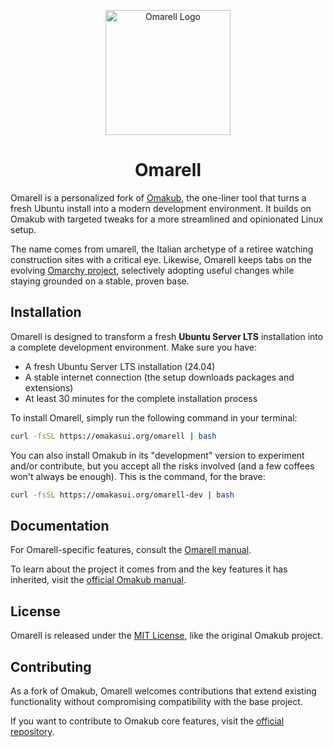<p align="center">
  <img src="https://omakasui.org/assets/images/omarell-logo.png" alt="Omarell Logo" height="200" width="200">
</p>

<h1 align="center">Omarell</h1>

Omarell is a personalized fork of [Omakub](https://omakub.org), the one-liner tool that turns a fresh Ubuntu install into a modern development environment. It builds on Omakub with targeted tweaks for a more streamlined and opinionated Linux setup.

The name comes from umarell, the Italian archetype of a retiree watching construction sites with a critical eye. Likewise, Omarell keeps tabs on the evolving [Omarchy project](https://omarchy.org), selectively adopting useful changes while staying grounded on a stable, proven base.

## Installation

Omarell is designed to transform a fresh **Ubuntu Server LTS** installation into a complete development environment. Make sure you have:

- A fresh Ubuntu Server LTS installation (24.04)
- A stable internet connection (the setup downloads packages and extensions)
- At least 30 minutes for the complete installation process

To install Omarell, simply run the following command in your terminal:

```bash
curl -fsSL https://omakasui.org/omarell | bash
```

You can also install Omakub in its "development" version to experiment and/or contribute, but you accept all the risks involved (and a few coffees won't always be enough). This is the command, for the brave:

```bash
curl -fsSL https://omakasui.org/omarell-dev | bash
```

## Documentation

For Omarell-specific features, consult the [Omarell manual](https://manuals.omakasui.org/omarell).

To learn about the project it comes from and the key features it has inherited, visit the [official Omakub manual](https://manuals.omamix.org/1/read).

## License

Omarell is released under the [MIT License](https://opensource.org/licenses/MIT), like the original Omakub project.

## Contributing

As a fork of Omakub, Omarell welcomes contributions that extend existing functionality without compromising compatibility with the base project.

If you want to contribute to Omakub core features, visit the [official repository](https://github.com/basecamp/omakub).
